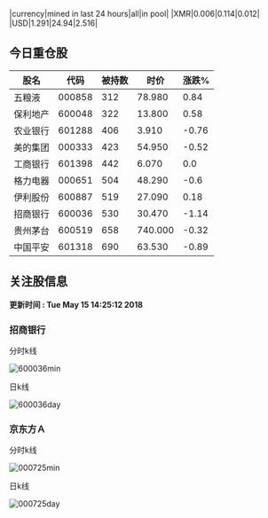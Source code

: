 |currency|mined in last 24 hours|all|in pool|
|XMR|0.006|0.114|0.012|
|USD|1.291|24.94|2.516|

## 今日重仓股 

|股名|代码|被持数|时价|涨跌%|
|---|---|---|---|---|
|五粮液|000858|312|78.980|0.84|
|保利地产|600048|322|13.800|0.58|
|农业银行|601288|406|3.910|-0.76|
|美的集团|000333|423|54.950|-0.52|
|工商银行|601398|442|6.070|0.0|
|格力电器|000651|504|48.290|-0.6|
|伊利股份|600887|519|27.090|0.18|
|招商银行|600036|530|30.470|-1.14|
|贵州茅台|600519|658|740.000|-0.32|
|中国平安|601318|690|63.530|-0.89|

## 关注股信息
**更新时间 : Tue May 15 14:25:12 2018**
### 招商银行 
分时k线

![600036min](http://image.sinajs.cn/newchart/min/n/sh600036.gif)

日k线

![600036day](http://image.sinajs.cn/newchart/daily/n/sh600036.gif)

### 京东方Ａ 
分时k线

![000725min](http://image.sinajs.cn/newchart/min/n/sz000725.gif)

日k线

![000725day](http://image.sinajs.cn/newchart/daily/n/sz000725.gif)
